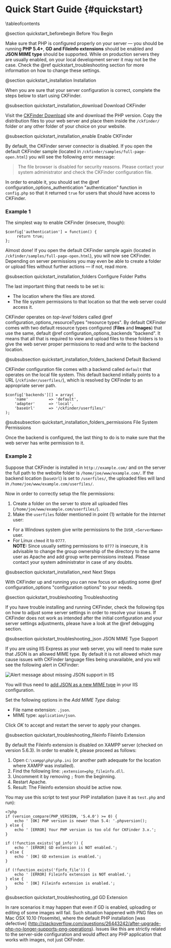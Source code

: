 # Quick Start Guide {#quickstart}

\tableofcontents

@section quickstart_beforebegin Before You Begin

Make sure that PHP is configured properly on your server &mdash; you should be running <strong>PHP 5.4+</strong>, <strong>GD and Fileinfo extensions</strong> should be enabled and <strong>JSON MIME type</strong> should be supported. While on production servers they are usually enabled, on your local development server it may not be the case. Check the @ref quickstart_troubleshooting section for more information on how to change these settings.

@section quickstart_installation Installation

When you are sure that your server configuration is correct, complete the steps below to start using CKFinder.

@subsection quickstart_installation_download Download CKFinder

Visit the [CKFinder Download](https://ckeditor.com/ckeditor-4/ckfinder//download) site and download the PHP version. Copy the distribution files to your web server and place them inside the `/ckfinder/` folder or any other folder of your choice on your website.

@subsection quickstart_installation_enable Enable CKFinder

By default, the CKFinder server connector is disabled. If you open the default CKFinder sample
(located in `/ckfinder/samples/full-page-open.html`) you will see the following error message:

<blockquote>The file browser is disabled for security reasons. Please contact your system administrator and check the CKFinder configuration file.</blockquote>

In order to enable it, you should set the @ref configuration_options_authentication "authentication" function in `config.php` so that it returned `true` for users that should have access to CKFinder.

### Example 1

The simplest way to enable CKFinder (insecure, though):
~~~
$config['authentication'] = function() {
     return true;
};
~~~

Almost done! If you open the default CKFinder sample again (located in `/ckfinder/samples/full-page-open.html`), you will now see CKFinder. Depending on server permissions you may even be able to create a folder or upload files without further actions &mdash; if not, read more.

@subsection quickstart_installation_folders Configure Folder Paths

The last important thing that needs to be set is:
 - The location where the files are stored.
 - The file system permissions to that location so that the web server could access it.

CKFinder operates on *top-level* folders called @ref configuration_options_resourceTypes "resource types". By default CKFinder comes with two default resource types configured (**Files** and **Images**) that use the same, default @ref configuration_options_backends "backend".
It means that all that is required to view and upload files to these folders is to give the web server proper permissions to read and write to the backend location.

@subsubsection quickstart_installation_folders_backend Default Backend

CKFinder configuration file comes with a backend called `default` that operates on the local file system.
This default backend initially points to a URL (`/ckfinder/userfiles/`), which is resolved by CKFinder to an appropriate server path.

~~~
$config['backends'][] = array(
    'name'         => 'default',
    'adapter'      => 'local',
    'baseUrl'      => '/ckfinder/userfiles/'
);
~~~

@subsubsection quickstart_installation_folders_permissions File System Permissions

Once the backend is configured, the last thing to do is to make sure that the web server has write permission to it.

### Example 2

Suppose that CKFinder is installed in `http://example.com/` and on the server the full path to the website folder is `/home/joe/www/example.com/`.
If the backend location (`baseUrl`) is set to `/userfiles/`, the uploaded files will land in `/home/joe/www/example.com/userfiles/`.

Now in order to correctly setup the file permissions:

1. Create a folder on the server to store all uploaded files (`/home/joe/www/example.com/userfiles/`).
2. Make the `userfiles` folder mentioned in point (1) writable for the *Internet* user:
 - For a Windows system give write permissions to the `IUSR_<ServerName>` user.
 - For Linux `chmod` it to `0777`.<br>
   **NOTE:** Since usually setting permissions to `0777` is insecure, it is advisable to change the group ownership of the directory to the same user as Apache and add group write permissions instead. Please contact your system administrator in case of any doubts.

@subsection quickstart_installation_next Next Steps

With CKFinder up and running you can now focus on adjusting some @ref configuration_options "configuration options" to your needs.

@section quickstart_troubleshooting Troubleshooting

If you have trouble installing and running CKFinder, check the following tips on how to adjust some server settings in order to resolve your issues. If CKFinder does not work as intended after the initial configuration and your server settings adjustments, please have a look at the @ref debugging section.

@subsection quickstart_troubleshooting_json JSON MIME Type Support

If you are using IIS Express as your web server, you will need to make sure that JSON is an allowed MIME type. By default it is not allowed which may cause issues with CKFinder language files being unavailable, and you will see the following alert in CKFinder:

![Alert message about missing JSON support in IIS](/manual/images/missing_json_mimetype.png)

You will thus need to <a href="https://technet.microsoft.com/en-us/library/cc725608(v=ws.10).aspx">add JSON as a new MIME type</a> in your IIS configuration.

Set the following options in the *Add MIME Type* dialog:
 - File name extension: `.json`.
 - MIME type: `application/json`.
 
Click *OK* to accept and restart the server to apply your changes.

@subsection quickstart_troubleshooting_fileinfo Fileinfo Extension

By default the Fileinfo extension is disabled on XAMPP server (checked on version 5.6.3). In order to enable it, please proceed as follows:
1. Open `C:\xampp\php\php.ini` (or another path adequate for the location where XAMPP was installed).
2. Find the following line: `;extension=php_fileinfo.dll`.
3. Uncomment it by removing `;` from the beginning.
4. Restart Apache.
5. Result: The Fileinfo extension should be active now.

You may use this script to test your PHP installation (save it as `test.php` and run):

~~~
<?php
if (version_compare(PHP_VERSION, '5.4.0') >= 0) {
    echo ' [OK] PHP version is newer than 5.4: '.phpversion();
} else {
    echo ' [ERROR] Your PHP version is too old for CKFinder 3.x.';
}

if (!function_exists('gd_info')) {
    echo ' [ERROR] GD extension is NOT enabled.';
} else {
    echo ' [OK] GD extension is enabled.';
}

if (!function_exists('finfo_file')) {
    echo ' [ERROR] Fileinfo extension is NOT enabled.';
} else {
    echo ' [OK] Fileinfo extension is enabled.';
}
~~~

@subsection quickstart_troubleshooting_gd GD Extension

In rare scenarios it may happen that even if GD is enabled, uploading or editing of some images will fail. Such situation happened with PNG files on Mac OSX 10.10 (Yosemite), where the default PHP installation [was defective] (http://stackoverflow.com/questions/26443242/after-upgrade-php-no-longer-supports-png-operations). Issues like this are strictly related to the server-side configuration and would affect any PHP application that works with images, not just CKFinder.

